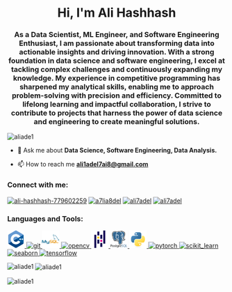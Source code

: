 <h1 align="center">Hi, I'm Ali Hashhash</h1>
<h3 align="center">As a Data Scientist, ML Engineer, and Software Engineering Enthusiast, I am passionate about transforming data into actionable insights and driving innovation. With a strong foundation in data science and software engineering, I excel at tackling complex challenges and continuously expanding my knowledge. My experience in competitive programming has sharpened my analytical skills, enabling me to approach problem-solving with precision and efficiency. Committed to lifelong learning and impactful collaboration, I strive to contribute to projects that harness the power of data science and engineering to create meaningful solutions.</h3>

<p align="left"> <img src="https://komarev.com/ghpvc/?username=aliade1&label=Profile%20views&color=0e75b6&style=flat" alt="aliade1" /> </p>


- 💬 Ask me about **Data Science, Software Engineering, Data Analysis.**

- 📫 How to reach me **ali1adel7ai8@gmail.com**

<h3 align="left">Connect with me:</h3>
<p align="left">
<a href="https://linkedin.com/in/ali-hashhash-779602259" target="blank"><img align="center" src="https://raw.githubusercontent.com/rahuldkjain/github-profile-readme-generator/master/src/images/icons/Social/linked-in-alt.svg" alt="ali-hashhash-779602259" height="30" width="40" /></a>
<a href="https://kaggle.com/a7lia8del" target="blank"><img align="center" src="https://raw.githubusercontent.com/rahuldkjain/github-profile-readme-generator/master/src/images/icons/Social/kaggle.svg" alt="a7lia8del" height="30" width="40" /></a>
<a href="https://codeforces.com/profile/ali7adel" target="blank"><img align="center" src="https://raw.githubusercontent.com/rahuldkjain/github-profile-readme-generator/master/src/images/icons/Social/codeforces.svg" alt="ali7adel" height="30" width="40" /></a>
<a href="https://www.leetcode.com/ali7adel" target="blank"><img align="center" src="https://raw.githubusercontent.com/rahuldkjain/github-profile-readme-generator/master/src/images/icons/Social/leet-code.svg" alt="ali7adel" height="30" width="40" /></a>
</p>

<h3 align="left">Languages and Tools:</h3>
<p align="left"> <a href="https://www.w3schools.com/cpp/" target="_blank" rel="noreferrer"> <img src="https://raw.githubusercontent.com/devicons/devicon/master/icons/cplusplus/cplusplus-original.svg" alt="cplusplus" width="40" height="40"/> </a> <a href="https://git-scm.com/" target="_blank" rel="noreferrer"> <img src="https://www.vectorlogo.zone/logos/git-scm/git-scm-icon.svg" alt="git" width="40" height="40"/> </a> <a href="https://www.mysql.com/" target="_blank" rel="noreferrer"> <img src="https://raw.githubusercontent.com/devicons/devicon/master/icons/mysql/mysql-original-wordmark.svg" alt="mysql" width="40" height="40"/> </a> <a href="https://opencv.org/" target="_blank" rel="noreferrer"> <img src="https://www.vectorlogo.zone/logos/opencv/opencv-icon.svg" alt="opencv" width="40" height="40"/> </a> <a href="https://pandas.pydata.org/" target="_blank" rel="noreferrer"> <img src="https://raw.githubusercontent.com/devicons/devicon/2ae2a900d2f041da66e950e4d48052658d850630/icons/pandas/pandas-original.svg" alt="pandas" width="40" height="40"/> </a> <a href="https://www.postgresql.org" target="_blank" rel="noreferrer"> <img src="https://raw.githubusercontent.com/devicons/devicon/master/icons/postgresql/postgresql-original-wordmark.svg" alt="postgresql" width="40" height="40"/> </a> <a href="https://www.python.org" target="_blank" rel="noreferrer"> <img src="https://raw.githubusercontent.com/devicons/devicon/master/icons/python/python-original.svg" alt="python" width="40" height="40"/> </a> <a href="https://pytorch.org/" target="_blank" rel="noreferrer"> <img src="https://www.vectorlogo.zone/logos/pytorch/pytorch-icon.svg" alt="pytorch" width="40" height="40"/> </a> <a href="https://scikit-learn.org/" target="_blank" rel="noreferrer"> <img src="https://upload.wikimedia.org/wikipedia/commons/0/05/Scikit_learn_logo_small.svg" alt="scikit_learn" width="40" height="40"/> </a> <a href="https://seaborn.pydata.org/" target="_blank" rel="noreferrer"> <img src="https://seaborn.pydata.org/_images/logo-mark-lightbg.svg" alt="seaborn" width="40" height="40"/> </a> <a href="https://www.tensorflow.org" target="_blank" rel="noreferrer"> <img src="https://www.vectorlogo.zone/logos/tensorflow/tensorflow-icon.svg" alt="tensorflow" width="40" height="40"/> </a> </p>

<p><img align="left" src="https://github-readme-stats.vercel.app/api/top-langs?username=aliade1&show_icons=true&locale=en&layout=compact" alt="aliade1" /></p>

<p>&nbsp;<img align="center" src="https://github-readme-stats.vercel.app/api?username=aliade1&show_icons=true&locale=en" alt="aliade1" /></p>

<p><img align="center" src="https://github-readme-streak-stats.herokuapp.com/?user=aliade1&" alt="aliade1" /></p>
